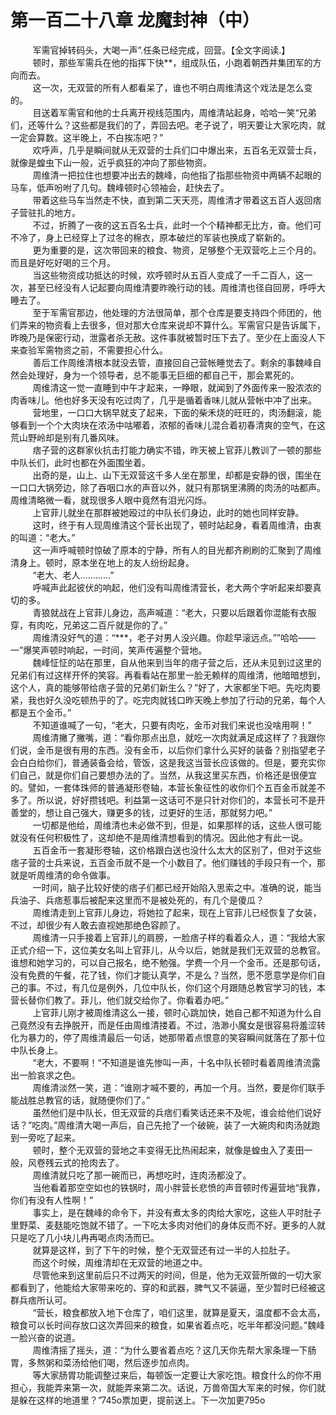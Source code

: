 <h1>第一百二十八章 龙魔封神（中）</h1>
<div id="content">&nbsp&nbsp&nbsp&nbsp&nbsp&nbsp&nbsp&nbsp
 军需官掉转码头，大喝一声”.任条已经完成，回营。【全文字阅读.】
 <br/>&nbsp&nbsp&nbsp&nbsp&nbsp&nbsp&nbsp&nbsp
 顿时，那些军需兵在他的指挥下快**，组成队伍，小跑着朝西井集团军的方向而去。
 <br/>&nbsp&nbsp&nbsp&nbsp&nbsp&nbsp&nbsp&nbsp
 这一次，无双营的所有人都看呆了，谁也不明白周维清这个戏法是怎么变的。
 <br/>&nbsp&nbsp&nbsp&nbsp&nbsp&nbsp&nbsp&nbsp
 目送着军需官和他的士兵离开视线范围内，周维清站起身，哈哈一笑“兄弟们，还等什么？这些都是我们的了，弄回去吧。老子说了，明天要让大家吃肉，就一定会算数。这半晚上，不白挨冻吧？”
 <br/>&nbsp&nbsp&nbsp&nbsp&nbsp&nbsp&nbsp&nbsp
 欢呼声，几乎是瞬间就从无双营的士兵们口中爆出来，五百名无双营士兵，就像是蝗虫下山一般，近乎疯狂的冲向了那些物资。
 <br/>&nbsp&nbsp&nbsp&nbsp&nbsp&nbsp&nbsp&nbsp
 周维清一把拉住也想要冲出去的魏峰，向他指了指那些物资中两辆不起眼的马车，低声吩咐了几句。魏峰顿时心领袖会，赶快去了。
 <br/>&nbsp&nbsp&nbsp&nbsp&nbsp&nbsp&nbsp&nbsp
 带着这些马车当然走不快，直到第二天天亮，周维清才带着这五百人返回痞子营驻扎的地方。
 <br/>&nbsp&nbsp&nbsp&nbsp&nbsp&nbsp&nbsp&nbsp
 不过，折腾了一夜的这五百名士兵，此时一个个精神都无比方，奋。他们可不冷了，身上已经穿上了过冬的棉衣，原本破烂的军装也换成了崭新的。
 <br/>&nbsp&nbsp&nbsp&nbsp&nbsp&nbsp&nbsp&nbsp
 更为重要的是，这次带回来的粮食、物资，足够整个无双营吃上三个月的。而且是好吃好喝的三个月。
 <br/>&nbsp&nbsp&nbsp&nbsp&nbsp&nbsp&nbsp&nbsp
 当这些物资成功抵达的时候，欢呼顿时从五百人变成了一千二百人，这一次，甚至已经没有人记起要向周维清要昨晚行动的钱。周维清也径自回房，呼呼大睡去了。
 <br/>&nbsp&nbsp&nbsp&nbsp&nbsp&nbsp&nbsp&nbsp
 至于军需官那边，他处理的方法很简单，那个仓库是要支持四个师团的，他们弄来的物资看上去很多，但对那大仓库来说却不算什么。军需官只是告诉属下，昨晚乃是保密行动，泄露者杀无赦。这件事就被暂时压下去了。至少在上面没人下来查验军需物资之前，不需要担心什么。
 <br/>&nbsp&nbsp&nbsp&nbsp&nbsp&nbsp&nbsp&nbsp
 善后工作周维清根本就没去管，直接回自己营帐睡觉去了。剩余的事魏峰自然会处理好，身为一个领导者，总不能事无巨细的都自己干，那会累死的。
 <br/>&nbsp&nbsp&nbsp&nbsp&nbsp&nbsp&nbsp&nbsp
 周维清这一觉一直睡到中午才起来，一睁眼，就闻到了外面传来一股浓浓的肉香味儿。他也好多天没有吃过肉了，几乎是循着香味儿就从营帐中冲了出来。
 <br/>&nbsp&nbsp&nbsp&nbsp&nbsp&nbsp&nbsp&nbsp
 营地里，一口口大锅早就支了起来，下面的柴禾烧的旺旺的，肉汤翻滚，能够看到一个个大肉块在浓汤中咕嘟着，浓郁的香味儿混合着初春清爽的空气，在这荒山野岭却是别有几番风味。
 <br/>&nbsp&nbsp&nbsp&nbsp&nbsp&nbsp&nbsp&nbsp
 痞子营的这群家伙抗击打能力确实不错，昨天被上官菲儿教训了一顿的那些中队长们，此时也都在外面围坐着。
 <br/>&nbsp&nbsp&nbsp&nbsp&nbsp&nbsp&nbsp&nbsp
 出奇的是，山上、山下无双营这千多人坐在那里，却都是安静的很，围坐在一口口大锅旁边，除了吞咽口水的声音以外，就只有那锅里沸腾的肉汤的咕都声。周维清略微一看，就现很多人眼中竟然有泪光闪烁。
 <br/>&nbsp&nbsp&nbsp&nbsp&nbsp&nbsp&nbsp&nbsp
 上官菲儿就坐在那群被她殴过的中队长们身边，此时的她也同样安静。
 <br/>&nbsp&nbsp&nbsp&nbsp&nbsp&nbsp&nbsp&nbsp
 这时，终于有人现周维清这个营长出现了，顿时站起身，看着周维清，由衷的叫道：“老大。”
 <br/>&nbsp&nbsp&nbsp&nbsp&nbsp&nbsp&nbsp&nbsp
 这一声呼喊顿时惊破了原本的宁静，所有人的目光都齐刷刷的汇聚到了周维清身上。顿时，原本坐在地上的友人纷纷起身。
 <br/>&nbsp&nbsp&nbsp&nbsp&nbsp&nbsp&nbsp&nbsp
 “老大、老人…………”
 <br/>&nbsp&nbsp&nbsp&nbsp&nbsp&nbsp&nbsp&nbsp
 呼喊声此起彼伏的响起，他们没有叫周维清营长，老大两个字听起来却要真切的多。
 <br/>&nbsp&nbsp&nbsp&nbsp&nbsp&nbsp&nbsp&nbsp
 青狼就战在上官菲儿身边，高声喊道：“老大，只要以后跟着你混能有衣服穿，有肉吃，兄弟这二百斤就是你的了。”
 <br/>&nbsp&nbsp&nbsp&nbsp&nbsp&nbsp&nbsp&nbsp
 周维清没好气的道：“***，老子对男人没兴趣。你趁早滚远点。””哈哈——一”爆笑声顿时响起，一时间，笑声传遍整个营地。
 <br/>&nbsp&nbsp&nbsp&nbsp&nbsp&nbsp&nbsp&nbsp
 魏峰怔怔的站在那里，自从他来到当年的痞子营之后，还从未见到过这里的兄弟们有过这样开怀的笑容。再看看站在那里一脸无赖样的周维清，他暗暗想到，这个人，真的能够带给痞子营的兄弟们新生么？”好了，大家都坐下吧。先吃肉要紧，我也好久没吃顿热乎的了。吃完肉就钱口昨天晚上参加了行动的兄弟，每个人都是五个金币。”
 <br/>&nbsp&nbsp&nbsp&nbsp&nbsp&nbsp&nbsp&nbsp
 不知道谁喊了一句，“老大，只要有肉吃，金币对我们来说也没啥用啊！”
 <br/>&nbsp&nbsp&nbsp&nbsp&nbsp&nbsp&nbsp&nbsp
 周维清撇了撇嘴，道：“看你那点出息，就吃一次肉就满足成这样了？我跟你们说，金币是很有用的东西。没有金币，以后你们拿什么买好的装备？别指望老子会白白给你们，普通装备会给，管饭，这是我这当营长应该做的。但是，要充实你们自己，就是你们自己要想办法的了。当然，从我这里买东西，价格还是很便宜的。譬如，一套体珠师的普通凝形卷轴，本营长象征性的收你们个五百金币就差不多了。所以说，好好攒钱吧。利益第一这话可不是只针对你们的，本营长可不是开善堂的，想让自己强大，赚更多的钱，过更好的生活，那就努力吧。”
 <br/>&nbsp&nbsp&nbsp&nbsp&nbsp&nbsp&nbsp&nbsp
 一切都是他给，周维清也未必做不到，但是，如果那样的话，这些人很可能就没有任何积极性了，这却绝不是周维清想看到的情况。因此他才有此一说。
 <br/>&nbsp&nbsp&nbsp&nbsp&nbsp&nbsp&nbsp&nbsp
 五百金币一套凝形卷轴，这价格跟白送也没什么太大的区别了，但对于这些痞子营的士兵来说，五百金币就不是一个小数目了。他们赚钱的手段只有一个，那就是听周维清的命令做事。
 <br/>&nbsp&nbsp&nbsp&nbsp&nbsp&nbsp&nbsp&nbsp
 一时间，脑子比较好使的痞子们都已经开始陷入思索之中。准确的说，能当兵油子、兵痞惹事后被配来这里而不是被处死的，有几个是傻瓜？
 <br/>&nbsp&nbsp&nbsp&nbsp&nbsp&nbsp&nbsp&nbsp
 周维清走到上官菲儿身边，将她拉了起来，现在上官菲儿已经恢复了女装，不过，却很少有人敢去直视她那绝色容颜了。
 <br/>&nbsp&nbsp&nbsp&nbsp&nbsp&nbsp&nbsp&nbsp
 周维清一只手接着上官菲儿的肩膀，一脸痞子样的看着众人，道：“我给大家正式介绍一下，这位美女名叫上官菲儿，从今以后，她就是我们无双营的总教官。谁想和她学习的，可以自己报名，绝不勉强。学费一个月一个金币。还是那句话，没有免费的午餐，花了钱，你们才能认真学，不是么？当然，愿不愿意学是你们自己的事。不过，有几位是例外，几位中队长，你们这个月跟随总教官学习的钱，本营长替你们教了。菲儿，他们就交给你了。你看着办吧。”
 <br/>&nbsp&nbsp&nbsp&nbsp&nbsp&nbsp&nbsp&nbsp
 上官菲儿刚才被周维清这么一接，顿时心跳加快，她自己都不知道为什么自己竟然没有去挣脱开，而是任由周维清搂着。不过，浩渺小魔女是很容易将羞涩转化为暴力的，停了周维清最后一句话，她那带着点恨意的笑容瞬间就落在了那十位中队长身上。
 <br/>&nbsp&nbsp&nbsp&nbsp&nbsp&nbsp&nbsp&nbsp
 “老大，不要啊！“不知道是谁先惨叫一声，十名中队长顿时看着周维清流露出一脸哀求之色。
 <br/>&nbsp&nbsp&nbsp&nbsp&nbsp&nbsp&nbsp&nbsp
 周维清淡然一笑，道：“谁刚才喊不要的，再加一个月。当然，要是你们联手能战胜总教官的话，就随便你们了。”
 <br/>&nbsp&nbsp&nbsp&nbsp&nbsp&nbsp&nbsp&nbsp
 虽然他们是中队长，但无双营的兵痞们看笑话还来不及呢，谁会给他们说好话？”吃肉。”周维清大喝一声后，自己先抢了一个破碗，装了一大碗肉和肉汤就跑到一旁吃了起来。
 <br/>&nbsp&nbsp&nbsp&nbsp&nbsp&nbsp&nbsp&nbsp
 顿时，整个无双营的营地之丰变得无比热闹起来，就像是蝗虫入了麦田一般，风卷残云式的抢肉去了。
 <br/>&nbsp&nbsp&nbsp&nbsp&nbsp&nbsp&nbsp&nbsp
 周维清就只吃了那一碗而已，再想吃时，连肉汤都没了。
 <br/>&nbsp&nbsp&nbsp&nbsp&nbsp&nbsp&nbsp&nbsp
 当他看着那空空如也的铁锅时，周小胖营长悲愤的声音顿时传遍营地“我靠，你们有没有人性啊！”
 <br/>&nbsp&nbsp&nbsp&nbsp&nbsp&nbsp&nbsp&nbsp
 事实上，是在魏峰的命令下，并没有煮太多的肉给大家吃，这些人平时肚子里野菜、麦麸能吃饱就不错了。一下吃太多肉对他们的身体反而不好。更多的人就只是吃了几小块儿冉再喝点肉汤而已。
 <br/>&nbsp&nbsp&nbsp&nbsp&nbsp&nbsp&nbsp&nbsp
 就算是这样，到了下午的时候，整个无双营还有过一半的人拉肚子。
 <br/>&nbsp&nbsp&nbsp&nbsp&nbsp&nbsp&nbsp&nbsp
 而这个时候，周维清却在无双营的地道之中。
 <br/>&nbsp&nbsp&nbsp&nbsp&nbsp&nbsp&nbsp&nbsp
 尽管他来到这里前后只不过两天的时间，但是，他为无双营所做的一切大家都看到了，他能给大家带来吃的、穿的和武器，脾气又不装逼，至少暂时已经被这群兵痞所认可。
 <br/>&nbsp&nbsp&nbsp&nbsp&nbsp&nbsp&nbsp&nbsp
 “营长，粮食都放入地下仓库了，咱们这里，就算是夏天，温度都不会太高，粮食可以长时间存放口这次弄回来的粮食，如果省着点吃，吃半年都没问题。”魏峰一脸兴奋的说道。
 <br/>&nbsp&nbsp&nbsp&nbsp&nbsp&nbsp&nbsp&nbsp
 周维清摇了摇头，道：“为什么要省着点吃？这几天你先帮大家条理一下肠胃，多熬粥和菜汤给他们喝，然后逐步加点肉。
 <br/>&nbsp&nbsp&nbsp&nbsp&nbsp&nbsp&nbsp&nbsp
 等大家肠胃功能调整过来后，每顿饭一定要让大家吃饱。粮食什么的你不用担心，我能弄来第一次，就能弄来第二次。话说，万兽帝国大军来的时候，你们就是躲在这样的地道里？”745o票加更，提前送上。下一次加更795o
 <br/>&nbsp&nbsp&nbsp&nbsp&nbsp&nbsp&nbsp&nbsp
 <br/>&nbsp&nbsp&nbsp&nbsp&nbsp&nbsp&nbsp&nbsp
</div>
